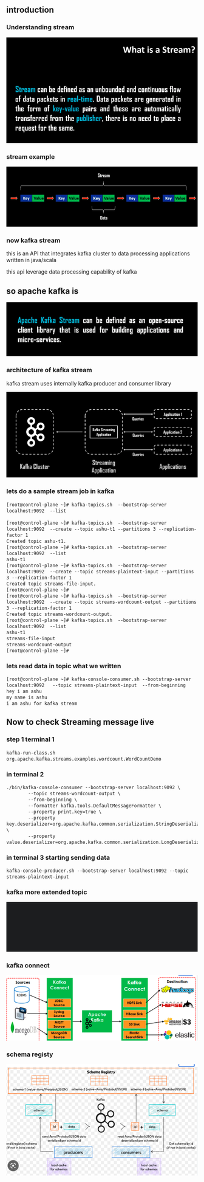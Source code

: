 ## introduction 

### Understanding stream 

<img src="stream.png">


### stream example 

<img src="stream1.png">

### now kafka stream

<p> this is an API that integrates kafka cluster to data processing applications written in java/scala </p>
<p> this api leverage data processing capability of kafka </p>

## so apache kafka is 

<img src="stream2.png">

### architecture of kafka stream 

<p> kafka stream uses internally kafka producer and consumer library </p>

<img src="karch.png">

### lets do a sample stream job in kafka

```
[root@control-plane ~]# kafka-topics.sh  --bootstrap-server localhost:9092  --list

[root@control-plane ~]# kafka-topics.sh  --bootstrap-server localhost:9092  --create --topic ashu-t1 --partitions 3 --replication-factor 1 
Created topic ashu-t1.
[root@control-plane ~]# kafka-topics.sh  --bootstrap-server localhost:9092  --list
ashu-t1
[root@control-plane ~]# kafka-topics.sh  --bootstrap-server localhost:9092  --create --topic streams-plaintext-input --partitions 3 --replication-factor 1 
Created topic streams-file-input.
[root@control-plane ~]# 
[root@control-plane ~]# kafka-topics.sh  --bootstrap-server localhost:9092  --create --topic streams-wordcount-output --partitions 3 --replication-factor 1 
Created topic streams-wordcount-output.
[root@control-plane ~]# kafka-topics.sh  --bootstrap-server localhost:9092  --list
ashu-t1
streams-file-input
streams-wordcount-output
[root@control-plane ~]# 

```

### lets read data in topic what we written 

```
[root@control-plane ~]# kafka-console-consumer.sh --bootstrap-server localhost:9092   --topic streams-plaintext-input  --from-beginning 
hey i am ashu
my name is ashu
i am ashu for kafka stream
```

## Now to check Streaming message live 

### step 1 terminal 1 

```
kafka-run-class.sh org.apache.kafka.streams.examples.wordcount.WordCountDemo
```
### in terminal 2 

```
./bin/kafka-console-consumer --bootstrap-server localhost:9092 \
        --topic streams-wordcount-output \
        --from-beginning \
        --formatter kafka.tools.DefaultMessageFormatter \
        --property print.key=true \
        --property key.deserializer=org.apache.kafka.common.serialization.StringDeserializer \
        --property value.deserializer=org.apache.kafka.common.serialization.LongDeserializer
```

### in terminal 3  starting sending data 

```
kafka-console-producer.sh --bootstrap-server localhost:9092 --topic streams-plaintext-input
```


### kafka more extended topic

<img src="kafkae.png">

### kafka connect 

<img src="kafka-conn.png">

### schema registy 

<img src="registry.png">

